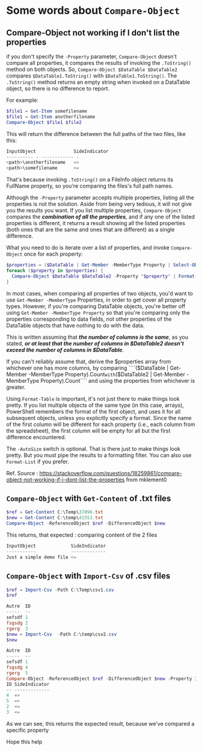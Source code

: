 
# Some words about ````Compare-Object````

## Compare-Object not working if I don't list the properties

if you don't specify the ````-Property```` parameter, ````Compare-Object```` doesn't compare all properties, it compares the results of invoking the ````.ToString()```` method on both objects. So, ````Compare-Object $DataTable $DataTable2```` compares ````$DataTable1.ToString()```` with ````$DataTable1.ToString()````. The ````.ToString()```` method returns an empty string when invoked on a DataTable object, so there is no difference to report.

For example:

````powershell
$file1 = Get-Item somefilename
$file1 = Get-Item anotherfilename
Compare-Object $file1 $file2
````

This will return the difference between the full paths of the two files, like this:

````powershell
InputObject              SideIndicator
---------- - ------------ -
<path>\anotherfilename   =>
<path>\somefilename      <=
````

That's because invoking ````.ToString()```` on a FileInfo object returns its FullName property, so you're comparing the files's full path names.

Although the ````-Property```` parameter accepts multiple properties, listing all the properties is not the solution. Aside from being very tedious, it will not give you the results you want. If you list multiple properties, ````Compare-Object```` compares the ***combination of all the properties***, and if any one of the listed properties is different, it returns a result showing all the listed properties (both ones that are the same and ones that are different) as a single difference.

What you need to do is iterate over a list of properties, and invoke ````Compare-Object```` once for each property:

````powershell
$properties = ($DataTable | Get-Member -MemberType Property | Select-Object -ExpandProperty Name)
foreach ($property in $properties) {
  Compare-Object $DataTable $DataTable2 -Property "$property" | Format-Table -AutoSize
}
````

In most cases, when comparing all properties of two objects, you'd want to use ````Get-Member -MemberType```` Properties, in order to get cover all property types. However, if you're comparing DataTable objects, you're better off using ````Get-Member -MemberType Property```` so that you're comparing only the properties corresponding to data fields, not other properties of the DataTable objects that have nothing to do with the data.

This is written assuming that ***the number of columns is the same***, as you stated, ***or at least that the number of columns in $DataTable2 doesn't exceed the number of columns in $DataTable***.

If you can't reliably assume that, derive the $properties array from whichever one has more columns, by comparing ````($DataTable | Get-Member -MemberType Property).Count```` with ````($DataTable2 | Get-Member -MemberType Property).Count```` and using the properties from whichever is greater.

Using ````Format-Table```` is important, it's not just there to make things look pretty. If you list multiple objects of the same type (in this case, arrays), PowerShell remembers the format of the first object, and uses it for all subsequent objects, unless you explicitly specify a format. Since the name of the first column will be different for each property (i.e., each column from the spreadsheet), the first column will be empty for all but the first difference encountered.

The ````-AutoSize```` switch is optional. That is there just to make things look pretty. But you must pipe the results to a formatting filter. You can also use ````Format-List```` if you prefer.

Ref. Source : <https://stackoverflow.com/questions/18259861/compare-object-not-working-if-i-dont-list-the-properties> from mklement0

## ````Compare-Object```` with ````Get-Content```` of .txt files

````powershell
$ref = Get-Content C:\Temp\37896.txt
$new = Get-Content C:\temp\41553.txt
Compare-Object -ReferenceObject $ref -DifferenceObject $new
````

This returns, that expected : comparing content of the 2 files

````powershell
InputObject             SideIndicator
-----------             -------------
Just a simple demo file <=
````

## ````Compare-Object```` with ````Import-Csv```` of .csv files

````powershell
$ref = Import-Csv -Path C:\Temp\csv1.csv
$ref

Autre  ID
-----  --
sefsdf 1
fsgsdg 2
rgerg  3
$new = Import-Csv  -Path C:\temp\csv2.csv
$new

Autre  ID
-----  --
sefsdf 1
fsgsdg 4
rgerg  5
Compare-Object -ReferenceObject $ref -DifferenceObject $new -Property ID
ID SideIndicator
-- -------------
4  =>
5  =>
2  <=
3  <=
````

As we can see, this returns the expected result, because we've compared a specific property


Hope this help

